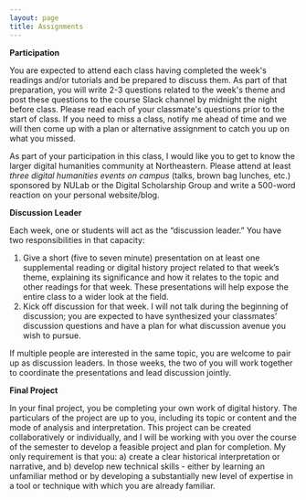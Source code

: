 ```yaml
---
layout: page
title: Assignments
---
```


**Participation**

You are expected to attend each class having completed the week's readings and/or tutorials and be prepared to discuss them. As part of that preparation, you will write 2-3 questions related to the week's theme and post these questions to the course Slack channel by midnight the night before class. Please read each of your classmate's questions prior to the start of class. If you need to miss a class, notify me ahead of time and we will then come up with a plan or alternative assignment to catch you up on what you missed. 

As part of your participation in this class, I would like you to get to know the larger digital humanities community at Northeastern. Please attend at least *three digital humanities events on campus* (talks, brown bag lunches, etc.) sponsored by NULab or the Digital Scholarship Group and write a 500-word reaction on your personal website/blog.

**Discussion Leader**

Each week, one or students will act as the “discussion leader.” You have two responsibilities in that capacity:
1. Give a short (five to seven minute) presentation on at least one supplemental reading or digital history project related to that week’s theme, explaining its significance and how it relates to the topic and other readings for that week. These presentations will help expose the entire class to a wider look at the field.
2. Kick off discussion for that week. I will not talk during the beginning of discussion; you are expected to have synthesized your classmates’ discussion questions and have a plan for what discussion avenue you wish to pursue. 

If multiple people are interested in the same topic, you are welcome to pair up as discussion leaders. In those weeks, the two of you will work together to coordinate the presentations and lead discussion jointly. 

**Final Project**

In your final project, you be completing your own work of digital history. The particulars of the project are up to you, including its topic or content and the mode of analysis and interpretation. This project can be created collaboratively or individually, and I will be working with you over the course of the semester to develop a feasible project and plan for completion. My only requirement is that you: a) create a clear historical interpretation or narrative, and b) develop new technical skills - either by learning an unfamiliar method or by developing a substantially new level of expertise in a tool or technique with which you are already familiar. 